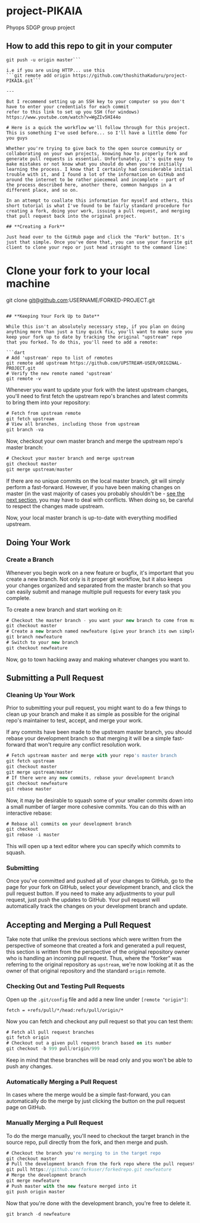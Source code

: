 # project-PIKAIA
Phyops SDGP group project

## How to add this repo to git in your computer

```git remote add origin <ssh-key / https>
git push -u origin master```

i.e if you are using HTTP... use this
```git remote add origin https://github.com/thoshithaKaduru/project-PIKAIA.git```

---

But I recommend setting up an SSH key to your computer so you don't have to enter your credentials for each commit
refer to this link to set up you SSH (for windows) https://www.youtube.com/watch?v=WgZIv5HI44o

# Here is a quick the workflow we'll follow through for this project. This is something I've used before... so I'll have a little demo for you guys

Whether you're trying to give back to the open source community or collaborating on your own projects, knowing how to properly fork and generate pull requests is essential. Unfortunately, it's quite easy to make mistakes or not know what you should do when you're initially learning the process. I know that I certainly had considerable initial trouble with it, and I found a lot of the information on GitHub and around the internet to be rather piecemeal and incomplete - part of the process described here, another there, common hangups in a different place, and so on.

In an attempt to coallate this information for myself and others, this short tutorial is what I've found to be fairly standard procedure for creating a fork, doing your work, issuing a pull request, and merging that pull request back into the original project.

## **Creating a Fork**

Just head over to the GitHub page and click the "Fork" button. It's just that simple. Once you've done that, you can use your favorite git client to clone your repo or just head straight to the command line:

```
# Clone your fork to your local machine
git clone git@github.com:USERNAME/FORKED-PROJECT.git
```

## **Keeping Your Fork Up to Date**

While this isn't an absolutely necessary step, if you plan on doing anything more than just a tiny quick fix, you'll want to make sure you keep your fork up to date by tracking the original "upstream" repo that you forked. To do this, you'll need to add a remote:

```dart
# Add 'upstream' repo to list of remotes
git remote add upstream https://github.com/UPSTREAM-USER/ORIGINAL-PROJECT.git
# Verify the new remote named 'upstream'
git remote -v
```

Whenever you want to update your fork with the latest upstream changes, you'll need to first fetch the upstream repo's branches and latest commits to bring them into your repository:

```dart
# Fetch from upstream remote
git fetch upstream
# View all branches, including those from upstream
git branch -va
```

Now, checkout your own master branch and merge the upstream repo's master branch:

```dart
# Checkout your master branch and merge upstream
git checkout master
git merge upstream/master
```

If there are no unique commits on the local master branch, git will simply perform a fast-forward. However, if you have been making changes on master (in the vast majority of cases you probably shouldn't be - [see the next section](https://gist.github.com/Chaser324/ce0505fbed06b947d962#doing-your-work), you may have to deal with conflicts. When doing so, be careful to respect the changes made upstream.

Now, your local master branch is up-to-date with everything modified upstream.

## **Doing Your Work**

### **Create a Branch**

Whenever you begin work on a new feature or bugfix, it's important that you create a new branch. Not only is it proper git workflow, but it also keeps your changes organized and separated from the master branch so that you can easily submit and manage multiple pull requests for every task you complete.

To create a new branch and start working on it:

```dart
# Checkout the master branch - you want your new branch to come from master
git checkout master
# Create a new branch named newfeature (give your branch its own simple informative name)
git branch newfeature
# Switch to your new branch
git checkout newfeature
```

Now, go to town hacking away and making whatever changes you want to.

## **Submitting a Pull Request**

### **Cleaning Up Your Work**

Prior to submitting your pull request, you might want to do a few things to clean up your branch and make it as simple as possible for the original repo's maintainer to test, accept, and merge your work.

If any commits have been made to the upstream master branch, you should rebase your development branch so that merging it will be a simple fast-forward that won't require any conflict resolution work.

```dart
# Fetch upstream master and merge with your repo's master branch
git fetch upstream
git checkout master
git merge upstream/master
# If there were any new commits, rebase your development branch
git checkout newfeature
git rebase master
```

Now, it may be desirable to squash some of your smaller commits down into a small number of larger more cohesive commits. You can do this with an interactive rebase:

```dart
# Rebase all commits on your development branch
git checkout
git rebase -i master
```

This will open up a text editor where you can specify which commits to squash.

### **Submitting**

Once you've committed and pushed all of your changes to GitHub, go to the page for your fork on GitHub, select your development branch, and click the pull request button. If you need to make any adjustments to your pull request, just push the updates to GitHub. Your pull request will automatically track the changes on your development branch and update.

## **Accepting and Merging a Pull Request**

Take note that unlike the previous sections which were written from the perspective of someone that created a fork and generated a pull request, this section is written from the perspective of the original repository owner who is handling an incoming pull request. Thus, where the "forker" was referring to the original repository as `upstream`, we're now looking at it as the owner of that original repository and the standard `origin` remote.

### **Checking Out and Testing Pull Requests**

Open up the `.git/config` file and add a new line under `[remote "origin"]`:

```
fetch = +refs/pull/*/head:refs/pull/origin/*
```

Now you can fetch and checkout any pull request so that you can test them:

```dart
# Fetch all pull request branches
git fetch origin
# Checkout out a given pull request branch based on its number
git checkout -b 999 pull/origin/999
```

Keep in mind that these branches will be read only and you won't be able to push any changes.

### **Automatically Merging a Pull Request**

In cases where the merge would be a simple fast-forward, you can automatically do the merge by just clicking the button on the pull request page on GitHub.

### **Manually Merging a Pull Request**

To do the merge manually, you'll need to checkout the target branch in the source repo, pull directly from the fork, and then merge and push.

```dart
# Checkout the branch you're merging to in the target repo
git checkout master
# Pull the development branch from the fork repo where the pull request development was done.
git pull https://github.com/forkuser/forkedrepo.git newfeature
# Merge the development branch
git merge newfeature
# Push master with the new feature merged into it
git push origin master
```

Now that you're done with the development branch, you're free to delete it.

```dart
git branch -d newfeature
```


